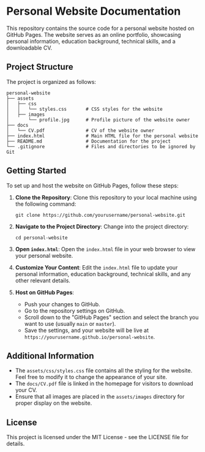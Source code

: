 # Personal Website Documentation

This repository contains the source code for a personal website hosted on GitHub Pages. The website serves as an online portfolio, showcasing personal information, education background, technical skills, and a downloadable CV.

## Project Structure

The project is organized as follows:

```
personal-website
├── assets
│   ├── css
│   │   └── styles.css       # CSS styles for the website
│   ├── images
│       └── profile.jpg      # Profile picture of the website owner
├── docs
│   └── CV.pdf               # CV of the website owner
├── index.html               # Main HTML file for the personal website
├── README.md                # Documentation for the project
└── .gitignore               # Files and directories to be ignored by Git
```

## Getting Started

To set up and host the website on GitHub Pages, follow these steps:

1. **Clone the Repository**: 
   Clone this repository to your local machine using the following command:
   ```
   git clone https://github.com/yourusername/personal-website.git
   ```

2. **Navigate to the Project Directory**: 
   Change into the project directory:
   ```
   cd personal-website
   ```

3. **Open `index.html`**: 
   Open the `index.html` file in your web browser to view your personal website.

4. **Customize Your Content**: 
   Edit the `index.html` file to update your personal information, education background, technical skills, and any other relevant details.

5. **Host on GitHub Pages**: 
   - Push your changes to GitHub.
   - Go to the repository settings on GitHub.
   - Scroll down to the "GitHub Pages" section and select the branch you want to use (usually `main` or `master`).
   - Save the settings, and your website will be live at `https://yourusername.github.io/personal-website`.

## Additional Information

- The `assets/css/styles.css` file contains all the styling for the website. Feel free to modify it to change the appearance of your site.
- The `docs/CV.pdf` file is linked in the homepage for visitors to download your CV.
- Ensure that all images are placed in the `assets/images` directory for proper display on the website.

## License

This project is licensed under the MIT License - see the LICENSE file for details.